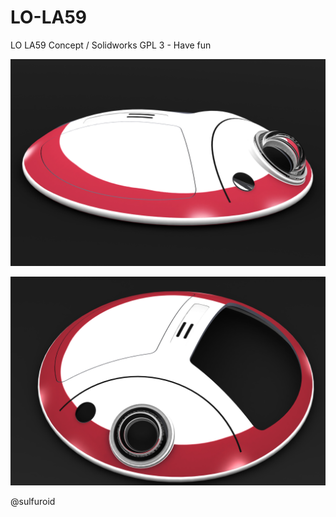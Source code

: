 # LO-LA59
LO LA59 Concept / Solidworks
GPL 3 - Have fun

![alt text](https://github.com/ccadic/LO-LA59/blob/main/Untitled11.JPG)

![alt text](https://github.com/ccadic/LO-LA59/blob/main/Untitled10.JPG)

@sulfuroid
